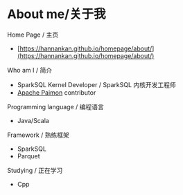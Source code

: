 # About me/关于我

Home Page / 主页

* [https://hannankan.github.io/homepage/about/](https://hannankan.github.io/homepage/about/)

Who am I / 简介

* SparkSQL Kernel Developer / SparkSQL 内核开发工程师
* [Apache Paimon](https://github.com/apache/incubator-paimon) contributor

Programming language / 编程语言

* Java/Scala

Framework / 熟练框架

* SparkSQL
* Parquet

Studying / 正在学习

* Cpp